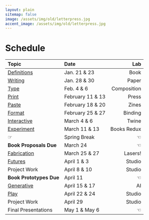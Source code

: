 ```yaml
---
layout: plain
sitemap: false
image: /assets/img/old/letterpress.jpg
accent_image: /assets/img/old/letterpress.jpg
---
```


# Schedule

| Topic | Date | Lab |
| :-- | :--- | --------:|
| [Definitions](/pages/schedule/01-definitions/) | Jan. 21 & 23 | Book |
| [Writing](/pages/schedule/02-writing/) | Jan. 28 & 30 | Paper |
| [Type](/pages/schedule/03-type/) | Feb. 4 & 6 |  Composition |
| [Print](/pages/schedule/04-print/) | February 11 & 13 | Press | 
| [Paste](/pages/schedule/05-paste/) | February 18 & 20 | Zines |
| [Format](/pages/schedule/06-format/) | February 25 & 27 | Binding |
| [Interactive](/pages/schedule/07-interactive/) | March 4 & 6 | Twine |
| [Experiment](/pages/schedule/08-experiment/) |March 11 & 13 | Books Redux |
| ☞ | Spring Break | ☜ |
| **Book Proposals Due** | March 24 | ☜ |
| [Fabrication](/pages/schedule/09-fabrication/) | March 25 & 27 | Lasers! |
| [Futures](/pages/schedule/10-futures/) | April 1 & 3 | Studio |
| Project Work | April 8 & 10 | Studio |
| **Book Prototypes Due** | April 11 | ☜ |
| [Generative](/pages/schedule/11-generative/) | April 15 & 17 | AI |
| [Play](/pages/schedule/12-play/) | April 22 & 24 | Studio |
| Project Work | April 29 | Studio |
| Final Presentations | May 1 & May 6 | ☜ |